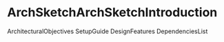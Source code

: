 # ArchSketchArchSketchIntroduction
ArchitecturalObjectives
SetupGuide
DesignFeatures
DependenciesList
